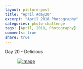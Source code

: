 ```yaml
---
layout: picture-post
title: "April #day20"
excerpt: "April 2018 Photography"
categories: photo-challenge
tags: [April, 2018, Photography]
comments: true
share: true
---
```

Day 20 - Delicious


<figure>
	<a href="{{site.url}}/images/photo-challenge/april-2018/day20.jpeg"><img src="{{site.url}}/images/photo-challenge/april-2018/day20.jpeg" alt="image"></a>
</figure>
